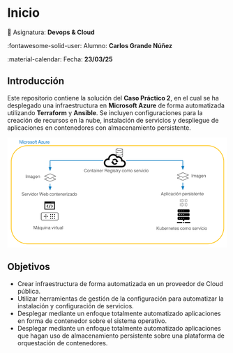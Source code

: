 # Inicio

:blue_book: Asignatura: **Devops & Cloud**

:fontawesome-solid-user: Alumno: **Carlos Grande Núñez**

:material-calendar: Fecha: **23/03/25**

## Introducción

Este repositorio contiene la solución del **Caso Práctico 2**, en el cual se ha desplegado una infraestructura en **Microsoft Azure** de forma automatizada utilizando **Terraform** y **Ansible**. Se incluyen configuraciones para la creación de recursos en la nube, instalación de servicios y despliegue de aplicaciones en contenedores con almacenamiento persistente.

![diagrama enunciado](./assets/images/diagrama-enunciado.png)

## Objetivos

- Crear infraestructura de forma automatizada en un proveedor de Cloud pública.
- Utilizar herramientas de gestión de la configuración para automatizar la instalación y configuración de servicios.
- Desplegar mediante un enfoque totalmente automatizado aplicaciones en forma de contenedor sobre el sistema operativo.
- Desplegar mediante un enfoque totalmente automatizado aplicaciones que hagan uso de almacenamiento persistente sobre una plataforma de orquestación de contenedores.